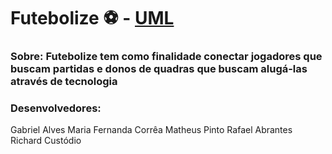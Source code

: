 # Futebolize ⚽ - <a href="https://lucid.app/lucidspark/a883486a-640b-4835-9fce-838986ea986a/edit?viewport_loc=-118%2C-493%2C3553%2C1786%2C0_0&invitationId=inv_df86c35e-0232-4099-83db-ac3b3beb64de" target="_blank">UML</a>

### Sobre: Futebolize tem como finalidade conectar jogadores que buscam partidas e donos de quadras que buscam alugá-las através de tecnologia

### Desenvolvedores:
Gabriel Alves
Maria Fernanda Corrêa
Matheus Pinto
Rafael Abrantes
Richard Custódio

